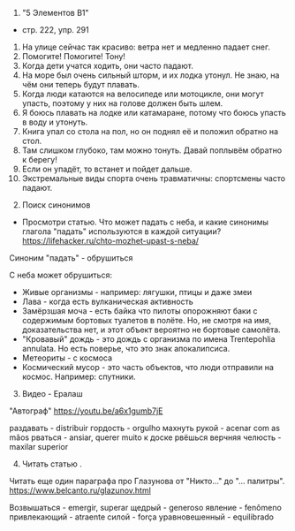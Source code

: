 1) "5 Элементов B1"

- стр. 222, упр. 291
1. На улице сейчас так красиво: ветра нет и медленно падает снег.
2. Помогите! Помогите! Тону!
3. Когда дети учатся ходить, они часто падают.
4. На море был очень сильный шторм, и их лодка утонул. Не знаю, на чём они теперь будут плавать.
5. Когда люди катаются на велосипеде или мотоцикле, они могут упасть, поэтому у них на голове должен быть шлем.
6. Я боюсь плавать на лодке или катамаране, потому что боюсь упасть в воду и утонуть.
7. Книга упал со стола на пол, но он поднял её и положил обратно на стол.
8. Там слишком глубоко, там можно тонуть. Давай поплывём обратно к берегу!
9. Если он упадёт, то встанет и пойдет дальше. 
10. Экстремальные виды спорта очень травматичны: спортсмены часто падают. 

2) Поиск синонимов

- Просмотри статью. Что может падать с неба, и какие синонимы глагола "падать" используются в каждой ситуации?
 https://lifehacker.ru/chto-mozhet-upast-s-neba/

Синоним "падать" - обрушиться 

С неба может обрушиться:
- Живые организмы - например: лягушки, птицы и даже змеи
- Лава - когда есть вулканическая активность
- Замёрзшая моча - есть байка что пилоты опорожняют баки с содержимым бортовых туалетов в полёте. Но, не смотря на имя, доказательства нет, и этот объект вероятно не бортовые самолёта.
- "Кровавый" дождь - это дождь с организма по имена Trentepohlia annulata. Но есть поверье, что это знак апокалипсиса.
- Метеориты - с космоса
- Космический мусор - это часть объектов, что люди отправили на космос. Например: спутники.

3) Видео - Ералаш

"Автограф"
https://youtu.be/a6x1gumb7jE

раздавать - distribuir
гордость - orgulho
махнуть рукой - acenar com as mãos
рваться - ansiar, querer muito
    к доске рвёшься
верчняя челюсть - maxilar superior

4) Читать статью .

Читать еще один параграфа про Глазунова от "Никто..." до "... палитры".
https://www.belcanto.ru/glazunov.html

Возвышаться - emergir, superar
щедрый - generoso
явление - fenômeno
привлекающий - atraente
силой - força
уравновешенный - equilibrado
